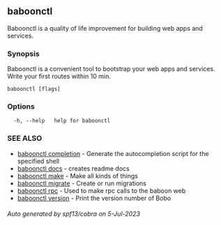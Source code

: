 ## baboonctl

Baboonctl is a quality of life improvement for building web apps and services.

### Synopsis

Baboonctl is a convenient tool to bootstrap your web apps and services. Write your first routes within 10 min.

```
baboonctl [flags]
```

### Options

```
  -h, --help   help for baboonctl
```

### SEE ALSO

* [baboonctl completion](docs/baboonctl_completion.md)	 - Generate the autocompletion script for the specified shell
* [baboonctl docs](docs/baboonctl_docs.md)	 - creates readme docs
* [baboonctl make](docs/baboonctl_make.md)	 - Make all kinds of things
* [baboonctl migrate](docs/baboonctl_migrate.md)	 - Create or run migrations
* [baboonctl rpc](docs/baboonctl_rpc.md)	 - Used to make rpc calls to the baboon web
* [baboonctl version](docs/baboonctl_version.md)	 - Print the version number of Bobo

###### Auto generated by spf13/cobra on 5-Jul-2023
